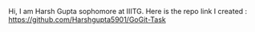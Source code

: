 Hi, I am Harsh Gupta sophomore at IIITG. Here is the repo link I created : https://github.com/Harshgupta5901/GoGit-Task